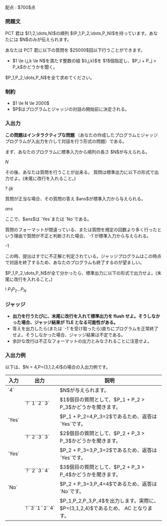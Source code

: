 
<div>

<span>

<span>

<p>
配点 : $700$点
</p>

<div>

<section>

### **問題文**

<p>
PCT 君は $(1,2,\dots,N)$の順列 $(P_1,P_2,\dots,P_N)$を持っています。あなたには $N$のみが伝えられます。
</p>

<p>
あなたは PCT 君に以下の質問を $25000$回以下行うことができます。
</p>

<ul>

<li>
$1 \le i,j,k \le N$を満たす整数の組 $(i,j,k)$を $1$個指定し、$P_i + P_j > P_k$かどうかを聞く。
</li>

</ul>

<p>
$P_1,P_2,\dots,P_N$を全て求めてください。
</p>

</section>

</div>

<div>

<section>

### **制約**

<ul>

<li>
$1 \le N \le 2000$
</li>

<li>
$P$はプログラムとジャッジの対話の開始前に決定される。
</li>

</ul>

</section>

</div>

<div>

<section>

### **入出力**

<p>

<strong>
この問題はインタラクティブな問題
</strong>
（あなたの作成したプログラムとジャッジプログラムが入出力を介して対話を行う形式の問題）である。
</p>

<p>
まず、あなたのプログラムに標準入力から順列の長さ $N$が与えられる。
</p>

<div>

$N$
</div>

<p>
その後、あなたは質問を行うことが出来る。
質問は標準出力に以下の形式で出力せよ。(末尾に改行を入れること。)
</p>

<div>

? $i$$j$$k$
</div>

<p>
質問が正当な場合、その質問の答え $ans$が標準入力から与えられる。
</p>

<div>

$ans$
</div>

<p>
ここで、$ans$は `Yes`または `No`である。
</p>

<p>
質問のフォーマットが間違っている、または質問を規定の回数より多く行ったという理由で質問が不正と判断された場合、`-1`が標準入力から与えられる。
</p>

<div>

-1

</div>

<p>
この時、提出はすでに不正解と判定されている。ジャッジプログラムはこの時点で対話を終了するため、あなたのプログラムも終了するのが望ましい。
</p>

<p>
$P_1,P_2,\dots,P_N$が全て分かったら、標準出力に以下の形式で出力せよ。(末尾に改行を入れること。)
</p>

<div>

! $P_1$$P_2$$\dots$$P_N$
</div>

</section>

</div>

<div>

<section>

### **ジャッジ**

<ul>

<li>

<span>

<strong>
出力を行うたびに、末尾に改行を入れて標準出力を flush せよ。そうしなかった場合、ジャッジ結果が 
<span>
TLE
</span>
となる可能性がある。
</strong>

</span>

</li>

<li>
答えを出力したら(または `-1`を受け取ったら)直ちにプログラムを正常終了せよ。そうしなかった場合、ジャッジ結果は不定である。
</li>

<li>
余計な改行は不正なフォーマットの出力とみなされることに注意せよ。
</li>

</ul>

</section>

</div>

<div>

<section>

### **入出力例**

<p>
以下は、$N = 4,P=(3,1,2,4)$の場合の入出力例です。
</p>

<table>

<thead>

<tr>

<th>
入力
</th>

<th>
出力
</th>

<th>
説明
</th>

</tr>

</thead>

<tbody>

<tr>

<td>
`4`
</td>

<td>

</td>

<td>
$N$が与えられます。
</td>

</tr>

<tr>

<td>

</td>

<td>
`?``1``2``3`
</td>

<td>
$1$個目の質問として、$P_1 + P_2 > P_3$かどうかを聞きます。
</td>

</tr>

<tr>

<td>
`Yes`
</td>

<td>

</td>

<td>
$P_1 + P_2=4,P_3=2$であるため、返答は `Yes`です。
</td>

</tr>

<tr>

</tr>

<tr>

<td>

</td>

<td>
`?``2``3``3`
</td>

<td>
$2$個目の質問として、$P_2 + P_3 > P_3$かどうかを聞きます。
</td>

</tr>

<tr>

<td>
`Yes`
</td>

<td>

</td>

<td>
$P_2 + P_3=3,P_3=2$であるため、返答は `Yes`です。
</td>

</tr>

<tr>

</tr>

<tr>

<td>

</td>

<td>
`?``2``3``4`
</td>

<td>
$3$個目の質問として、$P_2 + P_3 > P_4$かどうかを聞きます。
</td>

</tr>

<tr>

<td>
`No`
</td>

<td>

</td>

<td>
$P_2 + P_3=3,P_4=4$であるため、返答は `No`です。
</td>

</tr>

<tr>

</tr>

<tr>

<td>

</td>

<td>
`!``3``1``2``4`
</td>

<td>
$P_1,P_2,P_3,P_4$を出力します。実際に、$P=(3,1,2,4)$であるため、
<span>
AC
</span>
となります。
</td>

</tr>

<tr>

</tr>

</tbody>

</table>

</section>

</div>

</span>

</span>

</div>
